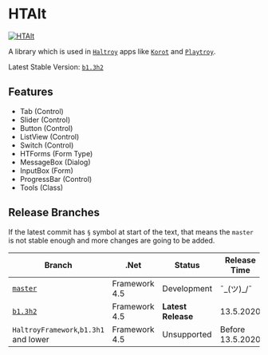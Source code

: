 # HTAlt
[![HTAlt](https://img.shields.io/nuget/v/HTAlt.svg?style=flat&label=Nuget)](https://www.nuget.org/packages/HTAlt/)

A library which is used in [`Haltroy`](http://haltroy.com) apps like [`Korot`](https://github.com/haltroy/korot) and [`Playtroy`](https://github.com/haltroy/Playtroy).

Latest Stable Version: [`b1.3h2`](https://github.com/Haltroy/HTAlt/releases/tag/b1.3h2)

## Features
 - Tab (Control)
 - Slider (Control)
 - Button (Control)
 - ListView (Control)
 - Switch (Control)
 - HTForms (Form Type)
 - MessageBox (Dialog)
 - InputBox (Form)
 - ProgressBar (Control)
 - Tools (Class)

 ## Release Branches

 If the latest commit has `§` symbol at start of the text, that means the `master` is not stable enough and more changes are going to be added.

| Branch                                                               | .Net | Status | Release Time |
|----------------------------------------------------------------------|------|----------|-------------------|
| [`master`](https://github.com/haltroy/htalt)              | Framework 4.5 | Development | ¯\_(ツ)_/¯ |
| [`b1.3h2`](https://github.com/haltroy/htalt/tree/b1.3h2) | Framework 4.5 | **Latest Release** | 13.5.2020 |
| `HaltroyFramework`,`b1.3h1` and lower | Framework 4.5 | Unsupported | Before 13.5.2020 |
